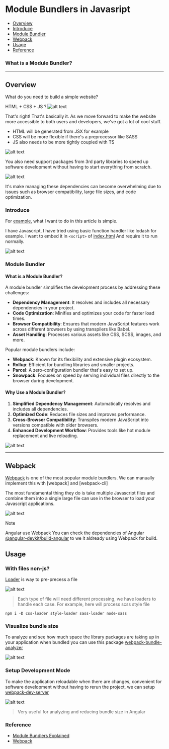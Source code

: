 # Module Bundlers in Javasript

- [Overview](#overview)
- [Introduce](#introduce)
- [Module Bundler](#modulebundler)
- [Webpack](#webpack)
- [Usage](#usage)
- [Reference](#reference)
### What is a Module Bundler?
---

## Overview

What do you need to build a simple website?

HTML + CSS + JS ?
![alt text](/examples/basic-module-bundlers/assets/image_1.png)

That's right! That's basically it. As we move forward to make the website more accessible to both users and developers, we've got a lot of cool stuff.

- HTML will be generated from JSX for example
- CSS will be more flexible if there's a preprocessor like SASS
- JS also needs to be more tightly coupled with TS

![alt text](/examples/basic-module-bundlers/assets/image_2.png)

You also need support packages from 3rd party libraries to speed up software development without having to start everything from scratch.

![alt text](/examples/basic-module-bundlers/assets/image_3.png)

It's make managing these dependencies can become overwhelming due to issues such as browser compatibility, large file sizes, and code optimization.

### Introduce

For [example](/examples/basic-module-bundlers/), what I want to do in this article is simple.

I have Javascript, I have tried using basic function handler like lodash for example. I want to embed it in `<script>` of [index.html](/examples/basic-module-bundlers/public/index.html) And require it to run normally.

![alt text](/examples/basic-module-bundlers/assets/image_4.png)

### Module Bundler
#### What is a Module Bundler?

A module bundler simplifies the development process by addressing these challenges:

- **Dependency Management**: It resolves and includes all necessary dependencies in your project.
- **Code Optimization**: Minifies and optimizes your code for faster load times.
- **Browser Compatibility**: Ensures that modern JavaScript features work across different browsers by using transpilers like Babel.
- **Asset Handling**: Processes various assets like CSS, SCSS, images, and more.

Popular module bundlers include:

- **Webpack**: Known for its flexibility and extensive plugin ecosystem.
- **Rollup**: Efficient for bundling libraries and smaller projects.
- **Parcel**: A zero-configuration bundler that's easy to set up.
- **Snowpack**: Focuses on speed by serving individual files directly to the browser during development.

#### Why Use a Module Bundler?

1. **Simplified Dependency Management**: Automatically resolves and includes all dependencies.
2. **Optimized Code**: Reduces file sizes and improves performance.
3. **Cross-Browser Compatibility**: Transpiles modern JavaScript into versions compatible with older browsers.
4. **Enhanced Development Workflow**: Provides tools like hot module replacement and live reloading.

![alt text](/examples/basic-module-bundlers/assets/image_5.png)

---

## Webpack

[Webpack](https://webpack.js.org/concepts/) is one of the most popular module bundlers. We can manually implement this with [webpack] and [webpack-cli]


The most fundamental thing they do is take multiple Javascript files and combine them into a single large file can use in the browser to load your Javascript applications.

![alt text](/examples/basic-module-bundlers/assets/image_6.png)


> [!NOTE]
>
> Angular use Webpack You can check the dependencies of Angular [@angular-devkit/build-angular](https://www.npmjs.com/package/@angular-devkit/build-angular?activeTab=dependencies) to we it aldready using Webpack for build.
> 


## Usage

### With files non-js?

[Loader](https://webpack.js.org/loaders/) is way to pre-precess a file

![alt text](/examples/basic-module-bundlers/assets/image_9.png)

>
> Each type of file will need different processing, we have loaders to handle each case. For example, here will process scss style file

`npm i -D css-loader style-loader sass-loader node-sass` 
> 

### Visualize bundle size

To analyze and see how much space the library packages are taking up in your application when bundled you can use this package [webpack-bundle-analyzer](https://www.npmjs.com/package/webpack-bundle-analyzer)

![alt text](/examples/basic-module-bundlers/assets/image_7.png)


### Setup Development Mode

To make the application reloadable when there are changes, convenient for software development without having to rerun the project, we can setup [webpack-dev-server](https://www.npmjs.com/package/webpack-dev-server)

![alt text](/examples/basic-module-bundlers/assets/image_10.png)


>
> Very useful for analyzing and reducing bundle size in Angular
> 

### Reference
- [Module Bundlers Explained](https://www.youtube.com/watch?v=5IG4UmULyoA)
- [Webpack](https://webpack.js.org/)
